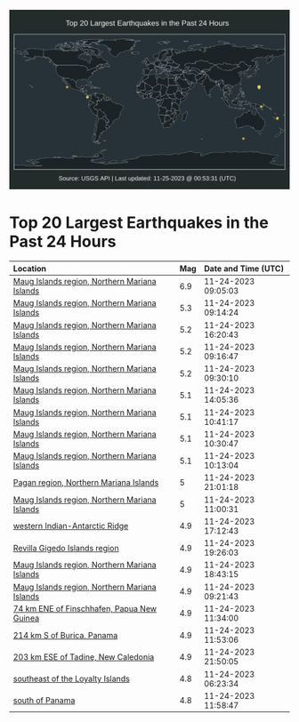 ![Map](./map.png)

# Top 20 Largest Earthquakes in the Past 24 Hours

| Location | Mag | Date and Time (UTC) |
|:---|:---|:---|
| [Maug Islands region, Northern Mariana Islands](https://earthquake.usgs.gov/earthquakes/eventpage/us6000lqf9) | 6.9 | 11-24-2023 09:05:03 |
| [Maug Islands region, Northern Mariana Islands](https://earthquake.usgs.gov/earthquakes/eventpage/us6000lqfi) | 5.3 | 11-24-2023 09:14:24 |
| [Maug Islands region, Northern Mariana Islands](https://earthquake.usgs.gov/earthquakes/eventpage/us6000lqii) | 5.2 | 11-24-2023 16:20:43 |
| [Maug Islands region, Northern Mariana Islands](https://earthquake.usgs.gov/earthquakes/eventpage/us6000lqfr) | 5.2 | 11-24-2023 09:16:47 |
| [Maug Islands region, Northern Mariana Islands](https://earthquake.usgs.gov/earthquakes/eventpage/us6000lqfm) | 5.2 | 11-24-2023 09:30:10 |
| [Maug Islands region, Northern Mariana Islands](https://earthquake.usgs.gov/earthquakes/eventpage/us6000lqhw) | 5.1 | 11-24-2023 14:05:36 |
| [Maug Islands region, Northern Mariana Islands](https://earthquake.usgs.gov/earthquakes/eventpage/us6000lqg3) | 5.1 | 11-24-2023 10:41:17 |
| [Maug Islands region, Northern Mariana Islands](https://earthquake.usgs.gov/earthquakes/eventpage/us6000lqfw) | 5.1 | 11-24-2023 10:30:47 |
| [Maug Islands region, Northern Mariana Islands](https://earthquake.usgs.gov/earthquakes/eventpage/us6000lqfv) | 5.1 | 11-24-2023 10:13:04 |
| [Pagan region, Northern Mariana Islands](https://earthquake.usgs.gov/earthquakes/eventpage/us6000lqkm) | 5 | 11-24-2023 21:01:18 |
| [Maug Islands region, Northern Mariana Islands](https://earthquake.usgs.gov/earthquakes/eventpage/us6000lqg4) | 5 | 11-24-2023 11:00:31 |
| [western Indian-Antarctic Ridge](https://earthquake.usgs.gov/earthquakes/eventpage/us6000lqjh) | 4.9 | 11-24-2023 17:12:43 |
| [Revilla Gigedo Islands region](https://earthquake.usgs.gov/earthquakes/eventpage/us6000lqk3) | 4.9 | 11-24-2023 19:26:03 |
| [Maug Islands region, Northern Mariana Islands](https://earthquake.usgs.gov/earthquakes/eventpage/us6000lqjz) | 4.9 | 11-24-2023 18:43:15 |
| [Maug Islands region, Northern Mariana Islands](https://earthquake.usgs.gov/earthquakes/eventpage/us6000lqfk) | 4.9 | 11-24-2023 09:21:43 |
| [74 km ENE of Finschhafen, Papua New Guinea](https://earthquake.usgs.gov/earthquakes/eventpage/us6000lqgh) | 4.9 | 11-24-2023 11:34:00 |
| [214 km S of Burica, Panama](https://earthquake.usgs.gov/earthquakes/eventpage/us6000lqge) | 4.9 | 11-24-2023 11:53:06 |
| [203 km ESE of Tadine, New Caledonia](https://earthquake.usgs.gov/earthquakes/eventpage/us6000lql2) | 4.9 | 11-24-2023 21:50:05 |
| [southeast of the Loyalty Islands](https://earthquake.usgs.gov/earthquakes/eventpage/us6000lqem) | 4.8 | 11-24-2023 06:23:34 |
| [south of Panama](https://earthquake.usgs.gov/earthquakes/eventpage/us6000lqgf) | 4.8 | 11-24-2023 11:58:47 |
